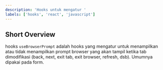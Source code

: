 ```yaml
---
description: 'Hooks untuk mengatur '
labels: ['hooks', 'react', 'javascript']
---
```


## Short Overview

hooks `useBrowserPrompt` adalah hooks yang mengatur untuk menampilkan atau tidak menampilkan prompt browser yang akan tampil ketika tab dimodifikasi (back, next, exit tab, exit browser, refresh, dsb). Umumnya dipakai pada form.
